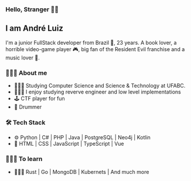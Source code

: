 ### Hello, Stranger 👋🏾<h2> I am André Luiz</h2>

I'm a junior FullStack developer from Brazil 💚, 23 years. A book lover, a horrible video-game player 🎮, 
big fan of the Resident Evil franchise and a music lover 🎸.

### 🧔🏾‍♂️ About me

  - 👨🏾‍🎓 Studying Computer Science and Science & Technology at UFABC.
  - 👨🏾‍💻 I enjoy studying reverve engineer and low level implementations
  - 🕹 CTF player for fun
  - 🥁 Drummer

### 🛠 Tech Stack
  
  - ⚙️ Python | C# | PHP | Java | PostgreSQL | Neo4j | Kotlin
  - 🎀 HTML | CSS | JavaScript | TypeScript | Vue
  
### 🧗🏾‍♂️ To learn
  - 👨🏾‍🎓 Rust | Go | MongoDB | Kubernets | And much more 
